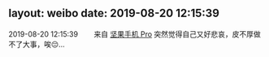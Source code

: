 layout: weibo
date: 2019-08-20 12:15:39
---
2019-08-20 12:15:39  &nbsp;&nbsp;&nbsp;&nbsp;&nbsp;&nbsp; 来自 <a href="http://app.weibo.com/t/feed/Z4AgP" rel="nofollow">坚果手机 Pro</a>
突然觉得自己又好悲哀，皮不厚做不了大事，唉😔… ​​​
